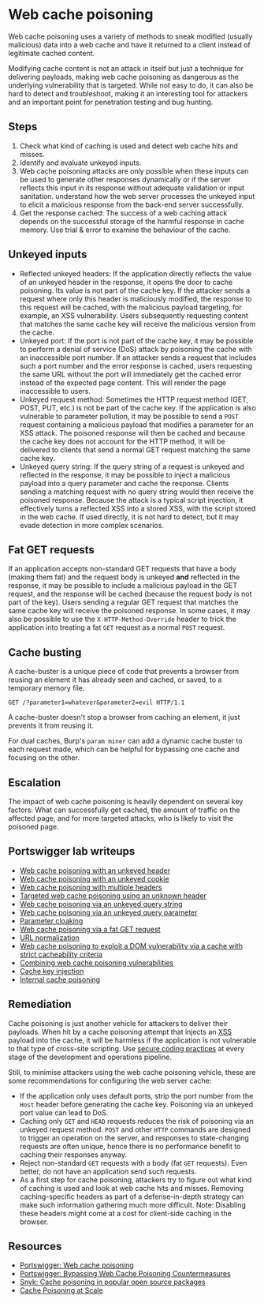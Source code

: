 # Web cache poisoning

Web cache poisoning uses a variety of methods to sneak modified (usually malicious) data into a web cache and have it returned to a client instead of legitimate cached content. 

Modifying cache content is not an attack in itself but just a technique for delivering payloads, making web cache poisoning as dangerous as the underlying vulnerability that is targeted. While not easy to do, it can also be hard to detect and troubleshoot, making it an interesting tool for attackers and an important point for penetration testing and bug hunting.

## Steps

1. Check what kind of caching is used and detect web cache hits and misses. 
2. Identify and evaluate unkeyed inputs.
3. Web cache poisoning attacks are only possible when these inputs can be used to generate other responses dynamically or if the server reflects this input in its response without adequate validation or input sanitation. understand how the web server processes the unkeyed input to elicit a malicious response from the back-end server successfully.
4. Get the response cached: The success of a web caching attack depends on the successful storage of the harmful response in cache memory. Use trial & error to examine the behaviour of the cache. 

## Unkeyed inputs

* Reflected unkeyed headers: If the application directly reflects the value of an unkeyed header in the response, it opens the door to cache poisoning. Its value is not part of the cache key. If the attacker sends a request where only this header is maliciously modified, the response to this request will be cached, with the malicious payload targeting, for example, an XSS vulnerability. Users subsequently requesting content that matches the same cache key will receive the malicious version from the cache.
* Unkeyed port: If the port is not part of the cache key, it may be possible to perform a denial of service (DoS) attack by poisoning the cache with an inaccessible port number. If an attacker sends a request that includes such a port number and the error response is cached, users requesting the same URL without the port will immediately get the cached error instead of the expected page content. This will render the page inaccessible to users. 
* Unkeyed request method: Sometimes the HTTP request method (GET, POST, PUT, etc.) is not be part of the cache key. If the application is also vulnerable to parameter pollution, it may be possible to send a `POST` request containing a malicious payload that modifies a parameter for an XSS attack. The poisoned response will then be cached and because the cache key does not account for the HTTP method, it will be delivered to clients that send a normal GET request matching the same cache key.
* Unkeyed query string: If the query string of a request is unkeyed and reflected in the response, it may be possible to inject a malicious payload into a query parameter and cache the response. Clients sending a matching request with no query string would then receive the poisoned response. Because the attack is a typical script injection, it effectively turns a reflected XSS into a stored XSS, with the script stored in the web cache. If used directly, it is not hard to detect, but it may evade detection in more complex scenarios.

## Fat GET requests

If an application accepts non-standard GET requests that have a body (making them fat) and the request body is unkeyed **and** reflected in the response, it may be possible to include a malicious payload in the GET request, and the response will be cached (because the request body is not part of the key). Users sending a regular GET request that matches the same cache key will receive the poisoned response. In some cases, it may also be possible to use the `X-HTTP-Method-Override` header to trick the application into treating a fat `GET` request as a normal `POST` request.

## Cache busting

A cache-buster is a unique piece of code that prevents a browser from reusing an element it has already seen and cached, or saved, to a temporary memory file. 

    GET /?parameter1=whatever&parameter2=evil HTTP/1.1

A cache-buster doesn't stop a browser from caching an element, it just prevents it from reusing it.

For dual caches, Burp's `param miner` can add a dynamic cache buster to each request made, which can be helpful for bypassing one cache and focusing on the other.

## Escalation

The impact of web cache poisoning is heavily dependent on several key factors: What can successfully get cached, the amount of traffic on the affected page, and for more targeted attacks, who is likely to visit the poisoned page.

## Portswigger lab writeups

* [Web cache poisoning with an unkeyed header](../cache/1.md)
* [Web cache poisoning with an unkeyed cookie](../cache/2.md)
* [Web cache poisoning with multiple headers](../cache/3.md)
* [Targeted web cache poisoning using an unknown header](../cache/4.md)
* [Web cache poisoning via an unkeyed query string](../cache/5.md)
* [Web cache poisoning via an unkeyed query parameter](../cache/6.md)
* [Parameter cloaking](../cache/7.md)
* [Web cache poisoning via a fat GET request](../cache/8.md)
* [URL normalization](../cache/9.md)
* [Web cache poisoning to exploit a DOM vulnerability via a cache with strict cacheability criteria](../cache/10.md)
* [Combining web cache poisoning vulnerabilities](../cache/11.md)
* [Cache key injection](../cache/12.md)
* [Internal cache poisoning](../cache/13.md)

## Remediation

Cache poisoning is just another vehicle for attackers to deliver their payloads. When hit by a cache poisoning attempt that injects an [XSS](xss.md) payload into the cache, it will be harmless if the application is not vulnerable to that type of cross-site scripting. Use [secure coding practices](https://devsecops.tymyrddin.dev/docs/ssdlc/coding) at every stage of the development and operations pipeline.

Still, to minimise attackers using the web cache poisoning vehicle, these are some recommendations for configuring the web server cache:

* If the application only uses default ports, strip the port number from the `Host` header before generating the cache key. Poisoning via an unkeyed port value can lead to DoS.
* Caching only `GET` and `HEAD` requests reduces the risk of poisoning via an unkeyed request method. `POST` and other `HTTP` commands are designed to trigger an operation on the server, and responses to state-changing requests are often unique, hence there is no performance benefit to caching their responses anyway.
* Reject non-standard `GET` requests with a body (fat `GET` requests). Even better, do not have an application send such requests.
* As a first step for cache poisoning, attackers try to figure out what kind of caching is used and look at web cache hits and misses. Removing caching-specific headers as part of a defense-in-depth strategy can make such information gathering much more difficult. Note: Disabling these headers might come at a cost for client-side caching in the browser.

## Resources

* [Portswigger: Web cache poisoning](https://portswigger.net/web-security/web-cache-poisoning)
* [Portswigger: Bypassing Web Cache Poisoning Countermeasures](https://portswigger.net/research/bypassing-web-cache-poisoning-countermeasures)
* [Snyk: Cache poisoning in popular open source packages](https://snyk.io/blog/cache-poisoning-in-popular-open-source-packages/)
* [Cache Poisoning at Scale](https://youst.in/posts/cache-poisoning-at-scale/)

